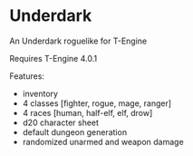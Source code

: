 Underdark
=========

An Underdark roguelike for T-Engine

Requires T-Engine 4.0.1

Features:
- inventory
- 4 classes [fighter, rogue, mage, ranger]
- 4 races [human, half-elf, elf, drow]
- d20 character sheet
- default dungeon generation
- randomized unarmed and weapon damage
